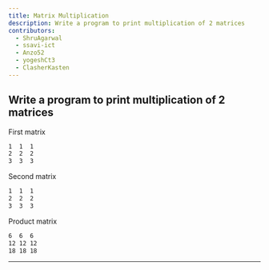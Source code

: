```yaml
---
title: Matrix Multiplication
description: Write a program to print multiplication of 2 matrices
contributors:
  - ShruAgarwal
  - ssavi-ict
  - Anzo52
  - yogeshCt3
  - ClasherKasten
---
```


## Write a program to print multiplication of 2 matrices

First matrix
```txt
1  1  1
2  2  2 
3  3  3 
```

Second matrix
```txt
1  1  1
2  2  2 
3  3  3 
```

Product matrix
```txt
6  6  6
12 12 12
18 18 18
```

---
